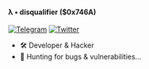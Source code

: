 #### λ • disqualifier ($0x746A)

[![Telegram](https://img.shields.io/badge/Telegram-2CA5E0?style=for-the-badge&logo=telegram&logoColor=white)](https://t.me/dsqlfr)
[![Twitter](https://img.shields.io/badge/Twitter-1DA1F2?style=for-the-badge&logo=twitter&logoColor=white)](https://twitter.com/0x746A)
  
- 🛠️ Developer & Hacker
- 🐛 Hunting for bugs & vulnerabilities...
